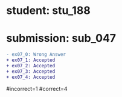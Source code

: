 # student: stu_188
# submission: sub_047

```diff
- ex07_0: Wrong Answer
+ ex07_1: Accepted
+ ex07_2: Accepted
+ ex07_3: Accepted
+ ex07_4: Accepted
```
#incorrect=1
#correct=4
